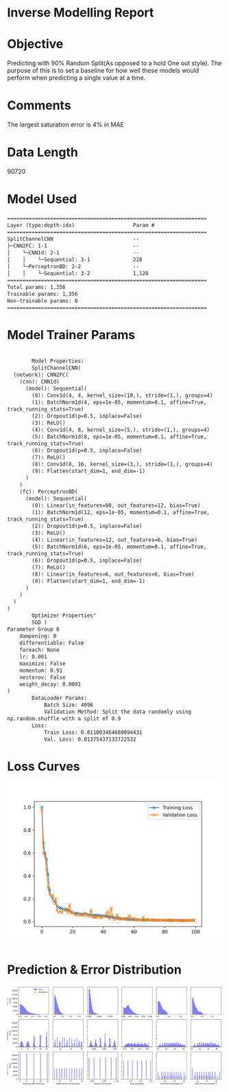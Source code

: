 
Inverse Modelling Report
========================

# Objective


Predicting with 90% Random Split(As opposed to a hold One out style). The purpose of this is to set a baseline for how well these models would perform when predicting a single value at a time.  

# Comments


The largest saturation error is 4% in MAE  

# Data Length


90720  

# Model Used


```
=================================================================
Layer (type:depth-idx)                   Param #
=================================================================
SplitChannelCNN                          --
├─CNN2FC: 1-1                            --
│    └─CNN1d: 2-1                        --
│    │    └─Sequential: 3-1              228
│    └─PerceptronBD: 2-2                 --
│    │    └─Sequential: 3-2              1,128
=================================================================
Total params: 1,356
Trainable params: 1,356
Non-trainable params: 0
=================================================================
```  

# Model Trainer Params


```

        Model Properties:
        SplitChannelCNN(
  (network): CNN2FC(
    (cnn): CNN1d(
      (model): Sequential(
        (0): Conv1d(4, 4, kernel_size=(10,), stride=(1,), groups=4)
        (1): BatchNorm1d(4, eps=1e-05, momentum=0.1, affine=True, track_running_stats=True)
        (2): Dropout1d(p=0.5, inplace=False)
        (3): ReLU()
        (4): Conv1d(4, 8, kernel_size=(5,), stride=(1,), groups=4)
        (5): BatchNorm1d(8, eps=1e-05, momentum=0.1, affine=True, track_running_stats=True)
        (6): Dropout1d(p=0.5, inplace=False)
        (7): ReLU()
        (8): Conv1d(8, 16, kernel_size=(3,), stride=(1,), groups=4)
        (9): Flatten(start_dim=1, end_dim=-1)
      )
    )
    (fc): PerceptronBD(
      (model): Sequential(
        (0): Linear(in_features=80, out_features=12, bias=True)
        (1): BatchNorm1d(12, eps=1e-05, momentum=0.1, affine=True, track_running_stats=True)
        (2): Dropout1d(p=0.5, inplace=False)
        (3): ReLU()
        (4): Linear(in_features=12, out_features=6, bias=True)
        (5): BatchNorm1d(6, eps=1e-05, momentum=0.1, affine=True, track_running_stats=True)
        (6): Dropout1d(p=0.5, inplace=False)
        (7): ReLU()
        (8): Linear(in_features=6, out_features=6, bias=True)
        (9): Flatten(start_dim=1, end_dim=-1)
      )
    )
  )
)
        Optimizer Properties"
        SGD (
Parameter Group 0
    dampening: 0
    differentiable: False
    foreach: None
    lr: 0.001
    maximize: False
    momentum: 0.91
    nesterov: False
    weight_decay: 0.0001
)
        DataLoader Params: 
            Batch Size: 4096
            Validation Method: Split the data randomly using np.random.shuffle with a split of 0.9
        Loss:
            Train Loss: 0.011003464688094431
            Val. Loss: 0.01375437133722532
```  

# Loss Curves
  
  
![Loss Curves](figures/report6_5.png)  

# Prediction & Error Distribution
  
  
![Prediction & Error Distribution](figures/report6_6.png)  
